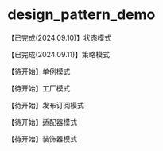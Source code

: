 # design_pattern_demo

【已完成(2024.09.10)】状态模式

【已完成(2024.09.11)】策略模式

【待开始】单例模式

【待开始】工厂模式

【待开始】发布订阅模式

【待开始】适配器模式

【待开始】装饰器模式
